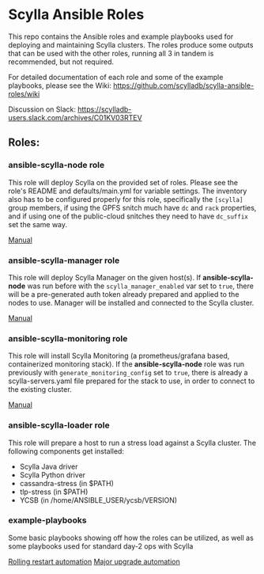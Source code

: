 # Scylla Ansible Roles

This repo contains the Ansible roles and example playbooks used for deploying and maintaining Scylla clusters.
The roles produce some outputs that can be used with the other roles, running all 3 in tandem is recommended, but not required. 

For detailed documentation of each role and some of the example playbooks, please see the Wiki: https://github.com/scylladb/scylla-ansible-roles/wiki

Discussion on Slack: https://scylladb-users.slack.com/archives/C01KV03RTEV


## Roles:

### ansible-scylla-node role

This role will deploy Scylla on the provided set of roles. Please see the role's README and defaults/main.yml for variable settings.
The inventory also has to be configured properly for this role, specifically the `[scylla]` group members, if using the GPFS snitch much have `dc` and `rack` properties, and if using one of the public-cloud snitches they need to have `dc_suffix` set the same way. 

[Manual](https://github.com/scylladb/scylla-ansible-roles/wiki/ansible-scylla-node:-Deploying-a-Scylla-cluster)

### ansible-scylla-manager role

This role will deploy Scylla Manager on the given host(s). If __ansible-scylla-node__ was run before with the `scylla_manager_enabled` var set to `true`, there will be a pre-generated auth token already prepared and applied to the nodes to use. Manager will be installed and connected to the Scylla cluster.

[Manual](https://github.com/scylladb/scylla-ansible-roles/wiki/ansible-scylla-manager:-Deploying-Scylla-Manager-and-connecting-it-to-a-cluster)

### ansible-scylla-monitoring role

This role will install Scylla Monitoring (a prometheus/grafana based, containerized monitoring stack). If the __ansible-scylla-node__ role was run previously with `generate_monitoring_config` set to `true`, there is already a scylla-servers.yaml file prepared for the stack to use, in order to connect to the existing cluster. 

[Manual](https://github.com/scylladb/scylla-ansible-roles/wiki/Deploying-Scylla-Monitoring-and-connecting-it-to-a-Scylla-Cluster)

### ansible-scylla-loader role

This role will prepare a host to run a stress load against a Scylla cluster.
The following components get installed:

- Scylla Java driver
- Scylla Python driver
- cassandra-stress (in $PATH)
- tlp-stress (in $PATH)
- YCSB (in /home/ANSIBLE_USER/ycsb/VERSION)


### example-playbooks

Some basic playbooks showing off how the roles can be utilized, as well as some playbooks used for standard day-2 ops with Scylla

[Rolling restart automation](https://github.com/scylladb/scylla-ansible-roles/wiki/Rolling-restart-automation)
[Major upgrade automation](https://github.com/scylladb/scylla-ansible-roles/wiki/Upgrading-a-Scylla-Cluster)
